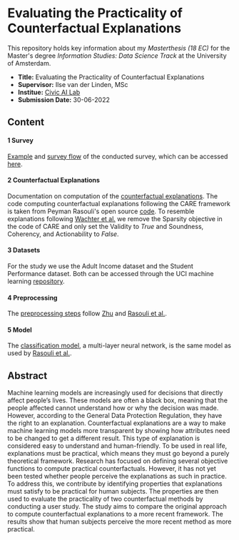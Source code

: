 # Evaluating the Practicality of Counterfactual Explanations

This repository holds key information about my *Masterthesis (18 EC)* for the Master's degree *Information Studies: Data Science Track* at the University of Amsterdam. 
* **Title:** Evaluating the Practicality of Counterfactual Explanations
* **Supervisor:** Ilse van der Linden, MSc
* **Institue:** [Civic AI Lab](https://www.civic-ai.nl/)
* **Submission Date:** 30-06-2022

## Content 
#### 1 Survey
[Example](Survey/Survey_Student_Example.pdf) and [survey flow](Survey/Survey_Flow.pdf) of the conducted survey, which can be accessed [here](https://uva.fra1.qualtrics.com/jfe/form/SV_8ccTefLDEIFxF8a).

#### 2 Counterfactual Explanations
Documentation on computation of the [counterfactual explanations](Counterfactuals_Adult.ipynb). The code computing counterfactual explanations following the CARE framework is taken from Peyman Rasouli's open source [code](https://github.com/peymanrasouli/CARE). To resemble explanations following [Wachter et al.](https://jolt.law.harvard.edu/assets/articlePDFs/v31/Counterfactual-Explanations-without-Opening-the-Black-Box-Sandra-Wachter-et-al.pdf) we remove the Sparsity objective in the code of CARE and only set the Validity to _True_ and Soundness, Coherency, and Actionability to _False_.

#### 3 Datasets
For the study we use the Adult Income dataset and the Student Performance dataset. Both can be accessed through the UCI machine learning [repository](http://archive.ics.uci.edu/ml).

#### 4 Preprocessing
The [preprocessing steps](prepare_datasets.py) follow [Zhu](https://rstudio-pubs-static.s3.amazonaws.com/235617_51e06fa6c43b47d1b6daca2523b2f9e4.html) and [Rasouli et al.](https://arxiv.org/abs/2108.08197). 

#### 5 Model
The [classification model](create_model.py), a multi-layer neural network, is the same model as used by [Rasouli et al.](https://arxiv.org/abs/2108.08197).


## Abstract 
Machine learning models are increasingly used for decisions that directly affect people’s lives. These models are often a black box, meaning that the people affected cannot understand how or why the decision was made. However, according to the General Data Protection Regulation, they have the right to an explanation. Counterfactual explanations are a way to make machine learning models more transparent by showing how attributes need to be changed to get a different result. This type of explanation is considered easy to understand and human-friendly. To be used in real life, explanations must be practical, which means they must go beyond a purely theoretical framework. Research has focused on defining several objective functions to compute practical counterfactuals. However, it has not yet been tested whether people perceive the explanations as such in practice. To address this, we contribute by identifying properties that explanations must satisfy to be practical for human subjects. The properties are then used to evaluate the practicality of two counterfactual methods by conducting a user study. The study aims to compare the original approach to compute counterfactual explanations to a more recent framework. The results show that human subjects perceive the more recent method as more practical.
